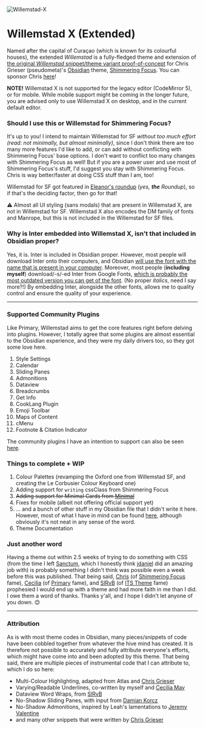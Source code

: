 ![Willemstad-X](https://user-images.githubusercontent.com/43155211/153649116-51cf06e1-3679-4b9e-b49d-abe3321485f7.png)

# Willemstad X (Extended)
Named after the capital of Curaçao (which is known for its colourful houses), the extended _Willemstad_ is a fully-fledged theme and extension of [the original _Willemstad_ snippet/theme variant proof-of-concept](https://github.com/tingmelvin/willemstad) for Chris Grieser (pseudometa)'s [Obsidian](https://obsidian.md/) theme, [Shimmering Focus](https://github.com/chrisgrieser/shimmering-focus). You can sponsor Chris [here](https://ko-fi.com/pseudometa)!

**NOTE!** Willemstad X is not supported for the legacy editor (CodeMirror 5), or for mobile. While mobile support might be coming in the longer future, you are advised only to use Willemstad X on desktop, and in the current default editor.

### Should I use this or Willemstad for Shimmering Focus?
It's up to you! I intend to maintain Willemstad for SF _without too much effort (read: not minimally, but almost minimally)_, since I don't think there are too many more features I'd like to add, or can add without conflicting with Shimmering Focus' base options. I don't want to conflict too many changes with Shimmering Focus as well! But if you are a power user and use most of Shimmering Focus's stuff, I'd suggest you stay with Shimmering Focus. Chris is way better/faster at doing CSS stuff than I am, too!

Willemstad for SF got featured in [Eleanor's roundup](https://www.obsidianroundup.org/2022-02-05/) (_yes, **the** Roundup_), so if that's the deciding factor, then go for that!

⚠️ Almost all UI styling (sans modals) that are present in Willemstad X, are not in Willemstad for SF. Willemstad X also encodes the DM family of fonts and Manrope, but this is not included in the Willemstad for SF files.

### Why is Inter embedded into Willemstad X, isn't that included in Obsidian proper?
Yes, it is. Inter is included in Obsidian proper. However, most people will download Inter onto their computers, and Obsidian [will use the font with the name that is present in your computer](https://publish.obsidian.md/hub/04+-+Guides%2C+Workflows%2C+%26+Courses/Guides/Best+Practices+and+Tips+for+Theme+Development). Moreover, most people (**including myself**) download/-s/-ed Inter from Google Fonts, [which is probably the most outdated version you can get of the font](https://github.com/rsms/inter#alternate-distributions). (No proper _italics_, need I say more?!) By embedding Inter, alongside the other fonts, allows me to quality control and ensure the quality of your experience.

---

### Supported Community Plugins
Like Primary, Willemstad aims to get the core features right before delving into plugins. However, I totally agree that some plugins are almost essential to the Obsidian experience, and they were my daily drivers too, so they got some love here.
1. Style Settings
2. Calendar
3. Sliding Panes
4. Admonitions
5. Dataview
7. Breadcrumbs
8. Get Info
9. CookLang Plugin
10. Emoji Toolbar
11. Maps of Content
12. cMenu
13. Footnote & Citation Indicator

The community plugins I have an intention to support can also be seen [here](https://notes.tingmelvin.com/ER-Resources/ER2OWS/ER2OWS-12-CodingNomenclature_WillemstadX).

### Things to complete + WIP
1. Colour Palettes (revamping the Oxford one from Willemstad SF, and creating the Le Corbusier Colour Keyboard one)
2. Adding support for `writing` cssClass from Shimmering Focus
3. ~~Adding support for Minimal Cards from [Minimal](https://github.com/kepano/obsidian-minimal)~~
4. Fixes for mobile (albeit not offering official support yet)
5. ... and a bunch of other stuff in my Obsidian file that I didn't write it here. However, most of what I have in mind can be found [here](https://notes.tingmelvin.com/ER-Resources/ER2OWS/ER2OWS-13-ThingsToDo_WillemstadX), although obviously it's not neat in any sense of the word.
6. Theme Documentation

### Just another word
Having a theme out within 2.5 weeks of trying to do something with CSS (from the time I left [Sanctum](https://github.com/jdanielmourao/obsidian-sanctum), which I honestly think [jdaniel](https://github.com/jdanielmourao) did an amazing job with) is probably something I didn't think was possible even a week before this was published.
That being said, [Chris](https://github.com/chrisgrieser) (of [Shimmering Focus](https://github.com/chrisgrieser/shimmering-focus) fame), [Cecilia](https://github.com/ceciliamay) (of [Primary](https://github.com/ceciliamay/obsidianmd-theme-primary) fame), and [SlRvB](https://github.com/SlRvb) (of [ITS Theme](https://github.com/SlRvb/Obsidian--ITS-Theme) fame) prophesied I would end up with a theme and had more faith in me than I did. I owe them a word of thanks. Thanks y'all, and I hope I didn't let anyone of you down. :blush:

---

### Attribution
As is with most theme codes in Obsidian, many pieces/snippets of code have been cobbled together from whatever the hive mind has created. It is therefore not possible to accurately and fully attribute everyone's efforts, which might have come into and been adopted by this theme. That being said, there are multiple pieces of instrumental code that I can attribute to, which I do so here:
- Multi-Colour Highlighting, adapted from Atlas and [Chris Grieser](https://github.com/chrisgrieser)
- Varying/Readable Underlines, co-written by myself and [Cecilia May](https://github.com/ceciliamay)
- Dataview Word Wraps, from [SlRvB](https://github.com/SlRvb)
- No-Shadow Sliding Panes, with input from [Damian Korcz](https://github.com/damiankorcz)
- No-Shadow Admonitions, inspired by Leah's lamentations to [Jeremy Valentine](https://github.com/valentine195)
- and many other snippets that were written by [Chris Grieser](https://github.com/chrisgrieser)
